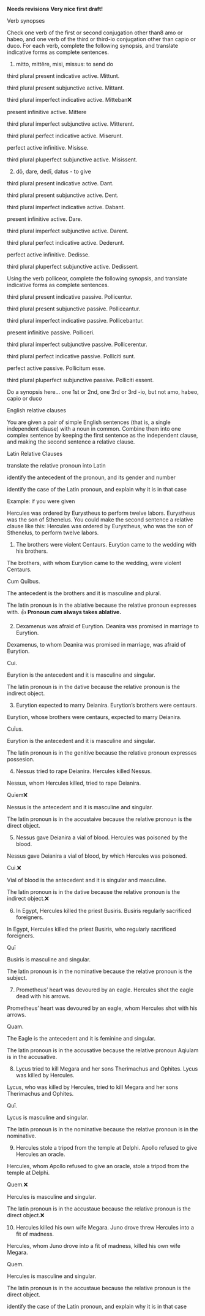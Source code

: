 **Needs revisions**
**Very nice first draft!**


Verb synopses

Check one verb of the first or second conjugation other than8 amo or habeo, and one verb of the third or third-io conjugation other than capio or duco. For each verb, complete the following synopsis, and translate indicative forms as complete sentences.

1. mitto, mittĕre, misi, missus: to send do

third plural present indicative active. Mittunt.

third plural present subjunctive active. Mittant.

third plural imperfect indicative active. Mitteban❌

present infinitive active. Mittere

third plural imperfect subjunctive active. Mitterent.

third plural perfect indicative active. Miserunt.

perfect active infinitive. Misisse.

third plural pluperfect subjunctive active. Misissent.

2. dō, dare, dedī, datus - to give

third plural present indicative active. Dant.

third plural present subjunctive active. Dent.

third plural imperfect indicative active. Dabant.

present infinitive active. Dare.

third plural imperfect subjunctive active. Darent.

third plural perfect indicative active. Dederunt.

perfect active infinitive. Dedisse.

third plural pluperfect subjunctive active. Dedissent.


Using the verb polliceor, complete the following synopsis, and translate indicative forms as complete sentences.

third plural present indicative passive. Pollicentur.

third plural present subjunctive passive. Polliceantur.

third plural imperfect indicative passive. Pollicebantur.

present infinitive passive. Polliceri.

third plural imperfect subjunctive passive. Pollicerentur.

third plural perfect indicative passive. Polliciti sunt.

perfect active passive. Pollicitum esse.

third plural pluperfect subjunctive passive. Polliciti essent.

Do a synopsis here… one 1st or 2nd, one 3rd or 3rd -io, but not amo, habeo, capio or duco

English relative clauses

You are given a pair of simple English sentences (that is, a single independent clause) with a noun in common. Combine them into one complex sentence by keeping the first sentence as the independent clause, and making the second sentence a relative clause.

Latin Relative Clauses

translate the relative pronoun into Latin

identify the antecedent of the pronoun, and its gender and number

identify the case of the Latin pronoun, and explain why it is in that case

Example: if you were given

Hercules was ordered by Eurystheus to perform twelve labors. Eurystheus was the son of Sthenelus. You could make the second sentence a relative clause like this:
Hercules was ordered by Eurystheus, who was the son of Sthenelus, to perform twelve labors.

1. The brothers were violent Centaurs. Eurytion came to the wedding with his brothers.

The brothers, with whom Eurytion came to the wedding, were violent Centaurs.

Cum Quībus.

The antecedent is the brothers and it is masculine and plural.

The latin pronoun is in the ablative because the relative pronoun expresses with. 👍 **Pronoun *cum* always takes ablative.**

2. Dexamenus was afraid of Eurytion. Deanira was promised in marriage to Eurytion.

Dexamenus, to whom Deanira was promised in marriage, was afraid of Eurytion.

Cui.

Eurytion is the antecedent and it is masculine and singular.

The latin pronoun is in the dative because the relative pronoun is the indirect object.

3. Eurytion expected to marry Deianira. Eurytion’s brothers were centaurs.

Eurytion, whose brothers were centaurs, expected to marry Deianira.

Cuīus.

Eurytion is the antecedent and it is masculine and singular.

The latin pronoun is in the genitive because the relative pronoun expresses possesion.

4. Nessus tried to rape Deianira. Hercules killed Nessus.

Nessus, whom Hercules killed, tried to rape Deianira.

Quīem❌

Nessus is the antecedent and it is masculine and singular.

The latin pronoun is in the accustaive because the relative pronoun is the direct object.

5. Nessus gave Deianira a vial of blood. Hercules was poisoned by the blood.

Nessus gave Deianira a vial of blood, by which Hercules was poisoned.

Cui.❌

Vial of blood is the antecedent and it is singular and masculine.

The latin pronoun is in the dative because the relative pronoun is the indirect object.❌

6. In Egypt, Hercules killed the priest Busiris. Busiris regularly sacrificed foreigners.

In Egypt, Hercules killed the priest Busiris, who regularly sacrificed foreigners.

Quī

Busiris is masculine and singular.

The latin pronoun is in the nominative because the relative pronoun is the subject.

7. Prometheus’ heart was devoured by an eagle. Hercules shot the eagle dead with his arrows.

Prometheus’ heart was devoured by an eagle, whom Hercules shot with his arrows.

Quam.

The Eagle is the antecedent and it is feminine and singular.

The latin pronoun is in the accusative because the relative pronoun Aqiulam is in the accusative.

8. Lycus tried to kill Megara and her sons Therimachus and Ophites. Lycus was killed by Hercules.

Lycus, who was killed by Hercules, tried to kill Megara and her sons Therimachus and Ophites.

Quī.

Lycus is masculine and singular.

The latin pronoun is in the nominative because the relative pronoun is in the nominative.

9. Hercules stole a tripod from the temple at Delphi. Apollo refused to give Hercules an oracle.

Hercules, whom Apollo refused to give an oracle, stole a tripod from the temple at Delphi.

Quem.❌

Hercules is masculine and singular.

The latin pronoun is in the accustaue because the relative pronoun is the direct object.❌

10. Hercules killed his own wife Megara. Juno drove threw Hercules into a fit of madness.

Hercules, whom Juno drove into a fit of madness, killed his own wife Megara.

Quem.

Hercules is masculine and singular.

The latin pronoun is in the accustaue because the relative pronoun is the direct object.


identify the case of the Latin pronoun, and explain why it is in that case
